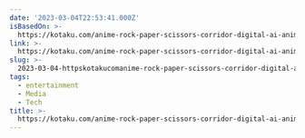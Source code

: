```yaml
---
date: '2023-03-04T22:53:41.000Z'
isBasedOn: >-
  https://kotaku.com/anime-rock-paper-scissors-corridor-digital-ai-animation-1850186624
link: >-
  https://kotaku.com/anime-rock-paper-scissors-corridor-digital-ai-animation-1850186624
slug: >-
  2023-03-04-httpskotakucomanime-rock-paper-scissors-corridor-digital-ai-animation-1850186624
tags:
  - entertainment
  - Media
  - Tech
title: >-
  https://kotaku.com/anime-rock-paper-scissors-corridor-digital-ai-animation-1850186624
---
```


